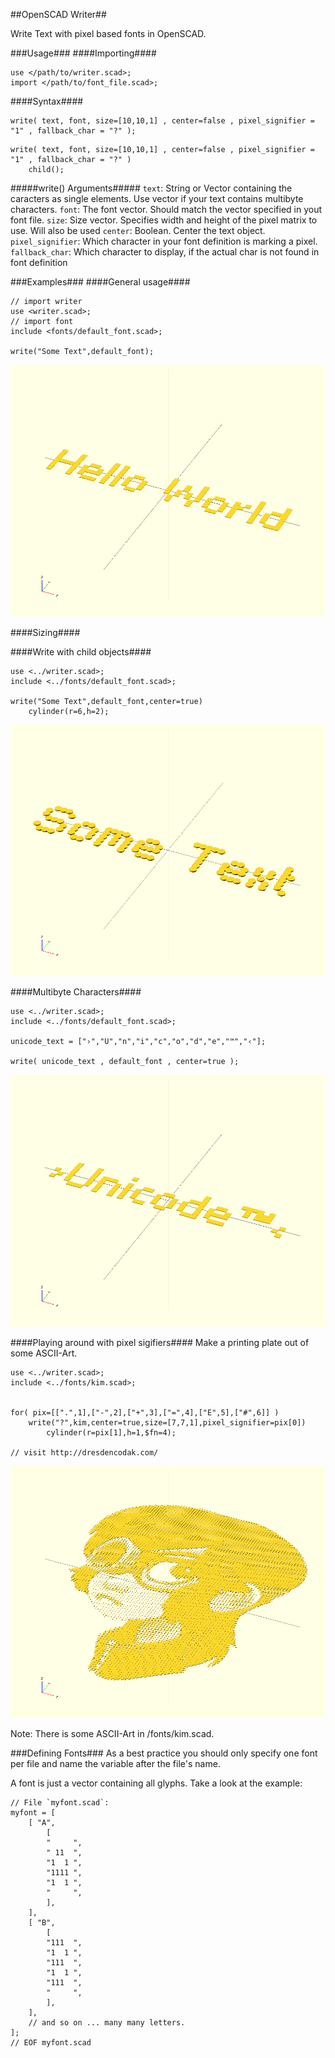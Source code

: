##OpenSCAD Writer##

Write Text with pixel based fonts in OpenSCAD.

###Usage###
####Importing####
```
use </path/to/writer.scad>;
import </path/to/font_file.scad>;
```

####Syntax####
```
write( text, font, size=[10,10,1] , center=false , pixel_signifier = "1" , fallback_char = "?" );
```

```
write( text, font, size=[10,10,1] , center=false , pixel_signifier = "1" , fallback_char = "?" )
	child();
```

#####write() Arguments#####
`text`: String or Vector containing the caracters as single elements. Use vector if your text contains multibyte characters.
`font`: The font vector. Should match the vector specified in yout font file.
`size`: Size vector. Specifies width and height of the pixel matrix to use. Will also be used 
`center`: Boolean. Center the text object.
`pixel_signifier`: Which character in your font definition is marking a pixel.
`fallback_char`: Which character to display, if the actual char is not found in font definition

###Examples###
####General usage####
```
// import writer
use <writer.scad>;
// import font
include <fonts/default_font.scad>;

write("Some Text",default_font);
```
![](examples/general.png)

####Sizing####


####Write with child objects####
```
use <../writer.scad>;
include <../fonts/default_font.scad>;

write("Some Text",default_font,center=true)
	cylinder(r=6,h=2);
```
![](examples/use-child.png)

####Multibyte Characters####
```
use <../writer.scad>;
include <../fonts/default_font.scad>;

unicode_text = ["›","U","n","i","c","o","d","e","™","‹"];

write( unicode_text , default_font , center=true );
```
![](examples/unicode.png)

####Playing around with pixel sigifiers####
Make a printing plate out of some ASCII-Art.

```
use <../writer.scad>;
include <../fonts/kim.scad>;


for( pix=[[".",1],["-",2],["+",3],["=",4],["E",5],["#",6]] )
	write("?",kim,center=true,size=[7,7,1],pixel_signifier=pix[0])
		cylinder(r=pix[1],h=1,$fn=4);

// visit http://dresdencodak.com/
```
![](examples/pixel-signifier.png)

Note: There is some ASCII-Art in /fonts/kim.scad.



###Defining Fonts###
As a best practice you should only specify one font per file and name the variable after the file's name.

A font is just a vector containing all glyphs. 
Take a look at the example:
```
// File `myfont.scad`:
myfont = [
	[ "A",
		[
		"     ",
		" 11  ",
		"1  1 ",
		"1111 ",
		"1  1 ",
		"     ",
		],
	],
	[ "B",
		[
		"111  ",
		"1  1 ",
		"111  ",
		"1  1 ",
		"111  ",
		"     ",
		],
	],
	// and so on ... many many letters.
];
// EOF myfont.scad
```
